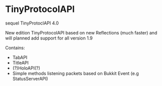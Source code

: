 # TinyProtocolAPI
sequel TinyProtoclAPI 4.0

New edition TinyProtocolAPI based on new Reflections (much faster) and will planned add support for all version 1.9

Contains:
- TabAPI
- TitleAPI
- (?)HoloAPI(?)
- Simple methods listening packets based on Bukkit Event (e.g StatusServerAPI)
